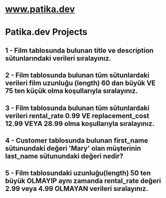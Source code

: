 # www.patika.dev
# Patika.dev Projects

## 1 - Film tablosunda bulunan title ve description sütunlarındaki verileri sıralayınız.
## 2 - Film tablosunda bulunan tüm sütunlardaki verileri film uzunluğu (length) 60 dan büyük VE 75 ten küçük olma koşullarıyla sıralayınız.
## 3 - Film tablosunda bulunan tüm sütunlardaki verileri rental_rate 0.99 VE replacement_cost 12.99 VEYA 28.99 olma koşullarıyla sıralayınız.
## 4 - Customer tablosunda bulunan first_name sütunundaki değeri 'Mary' olan müşterinin last_name sütunundaki değeri nedir?
## 5 - Film tablosundaki uzunluğu(length) 50 ten büyük OLMAYIP aynı zamanda rental_rate değeri 2.99 veya 4.99 OLMAYAN verileri sıralayınız.